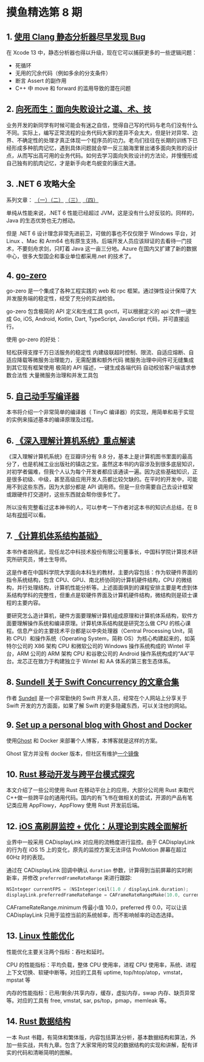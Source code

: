 # 摸鱼精选第 8 期

## 1. [使用 Clang 静态分析器尽早发现 Bug](https://mp.weixin.qq.com/s/oGqTGgciaFIgMIKH96Ccng)

在 Xcode 13 中，静态分析器也得以升级，现在它可以捕获更多的一些逻辑问题：

- 死循环
- 无用的冗余代码（例如多余的分支条件）
- 断言 Assert 的副作用
- C++ 中 move 和 forward 的滥用导致的潜在问题

## 2. [向死而生：面向失败设计之道、术、技](https://mp.weixin.qq.com/s/a-RA9hP400qUjcdsXxjSbg)

业务开发的新同学有时候可能会有迷之自信，觉得自己写的代码与老鸟们没有什么不同。实际上，编写正常流程的业务代码大家的差异不会太大，但是针对异常、边界、不确定性的处理才真正体现一个程序员的功力。老鸟们往往在长期的训练下已经形成多种肌肉记忆，遇到具体问题就会举一反三脑海里冒出诸多面向失败的设计点，从而写出高可用的业务代码。如何去学习面向失败设计的方法论，并慢慢形成自己独有的肌肉记忆，才是新手向老鸟蜕变的康庄大道。

## 3. .NET 6 攻略大全

系列文章： [（一）](https://mp.weixin.qq.com/s/AVFdwginJhUAJV_-NXW8bQ)[（二）](https://mp.weixin.qq.com/s/0MWHviXlOEu4oTb55nHUkw) [（三）](https://mp.weixin.qq.com/s/qmMbOLFbJIZV1gg1XdPe5A) [（四）](https://mp.weixin.qq.com/s/ggBz7EjUZ9OErOVUh-VDZQ)

单纯从性能来说，.NET 6 性能已经超过 JVM，这是没有什么好反驳的。同样的，Java 的生态优势也无力撼动。

但是 .NET 6 设计理念非常先进前卫，可做的事也不仅仅限于 Windows 平台，对 Linux 、Mac 和 Arm64 也有原生支持。后端开发人员应该辩证的去看待一门技术，不要刻舟求剑，只盯着 Java 这一亩三分地。Azure 在国内又扩建了新的数据中心，很多大型国企和事业单位都采用.net 的技术了。

## 4. [go-zero](https://go-zero.dev/cn)

go-zero 是一个集成了各种工程实践的 web 和 rpc 框架。通过弹性设计保障了大并发服务端的稳定性，经受了充分的实战检验。

go-zero 包含极简的 API 定义和生成工具 goctl，可以根据定义的 api 文件一键生成 Go, iOS, Android, Kotlin, Dart, TypeScript, JavaScript 代码，并可直接运行。

使用 go-zero 的好处：

轻松获得支撑千万日活服务的稳定性
内建级联超时控制、限流、自适应熔断、自适应降载等微服务治理能力，无需配置和额外代码
微服务治理中间件可无缝集成到其它现有框架使用
极简的 API 描述，一键生成各端代码
自动校验客户端请求参数合法性
大量微服务治理和并发工具包

## 5. [自己动手写编译器](https://pandolia.net/tinyc/index.html)

本书将介绍一个非常简单的编译器（ TinyC 编译器）的实现，用简单和易于实现的实例来描述基本的编译原理及过程。

## 6. [《深入理解计算机系统》重点解读](https://fengmuzi2003.gitbook.io/csapp3e/)

《深入理解计算机系统》在豆瓣评分有 9.8 分，基本上是计算机图书里面的最高分了，也是机械工业出版社的镇店之宝。虽然这本书的内容涉及到很多底层知识，对初学者偏难，但我个人认为每个开发者都应该通读一遍。因为这些基础知识，正是很多初级、中级，甚至高级应用开发人员都比较欠缺的。在平时的开发中，可能用不到这些东西，因为大部分都是 API 调用师。但是一旦你需要自己去设计框架或跟硬件打交道时，这些东西就会帮你很多忙了。

所以没有完整看过这本神书的人，可以参考一下作者对这本书的知识点总结，在 B 站有[视频](https://www.bilibili.com/video/BV1RK4y1R7Kf?p=2)可以看。

## 7. [《计算机体系结构基础》](https://foxsen.github.io/archbase/)

本书作者胡伟武，现任龙芯中科技术股份有限公司董事长，中国科学院计算技术研究所研究员，博士生导师。

这是作者在中国科学院大学面向本科生的教材，主要内容包括：作为软硬件界面的指令系统结构，包含 CPU、GPU、南北桥协同的计算机硬件结构，CPU 的微结构，并行处理结构，计算机性能分析等。上述面面俱到的课程安排主要是考虑到体系结构学科的完整性，但重点是软硬件界面及计算机硬件结构，微结构则是硕士课程的主要内容。

要研究怎么造计算机，硬件方面要理解计算机组成原理和计算机体系结构，软件方面要理解操作系统和编译原理。计算机体系结构就是研究怎么做 CPU 的核心课程。信息产业的主要技术平台都是以中央处理器（Central Processing Unit，简称 CPU）和操作系统（Operating System，简称 OS）为核心构建起来的，如英特尔公司的 X86 架构 CPU 和微软公司的 Windows 操作系统构成的 Wintel 平台，ARM 公司的 ARM 架构 CPU 和谷歌公司的 Android 操作系统构成的“AA”平台。龙芯正在致力于构建独立于 Wintel 和 AA 体系的第三套生态体系。

## 8. [Sundell 关于 Swift Concurrency 的文章合集](https://www.swiftbysundell.com/discover/concurrency/)

作者 [Sundell](https://www.swiftbysundell.com/) 是一个非常勤快的 Swift 开发人员，经常在个人网站上分享关于 Swift 开发的方方面面，如果了解 Swift 的更多隐藏东西，可以关注他的网站。

## 9. [Set up a personal blog with Ghost and Docker](https://blog.tericcabrel.com/setup-a-personal-blog-with-ghost-and-docker/)

使用[Ghost](https://ghost.org/) 和 Docker 来部署个人博客，本博客就是这样的方案。

Ghost 官方并没有 docker 版本，但社区有维护[一个镜像](https://hub.docker.com/_/ghost/)

## 10. [Rust 移动开发与跨平台模式探究](https://mp.weixin.qq.com/s/cZR0i5W1cGsZRCir3r8kmw)

本文介绍了一些公司使用 Rust 在移动平台上的应用，大部分公司用 Rust 来取代 C++做一些跨平台的通用代码。国内的有飞书在做相关的尝试，开源的产品有笔记类应用 AppFlowy，AppFlowy 使用 Rust 开发前后端。

## 12. [iOS 高刷屏监控 + 优化：从理论到实践全面解析](https://mp.weixin.qq.com/s/gMxTq0_nmE-xW7GA3pkBJg)

业界中一般采用 CADisplayLink 对应用的流畅度进行监控。由于 CADisplayLink 的行为在 iOS 15 上的变化，原先的监控方案无法评估 ProMotion 屏幕在超过 60Hz 时的表现。

通过在 CADisplayLink 回调中确认 `duration` 参数，计算得到当前屏幕的实时刷新率，并修改 `preferredFrameRateRange` 来进行跟踪:

```objectivec
NSInteger currentFPS = (NSInteger)ceil(1.0 / displayLink.duration);
displayLink.preferredFrameRateRange = CAFrameRateRangeMake(10.0, currentFPS, 0.0);
```

CAFrameRateRange.minimum 传最小值 10.0，preferred 传 0.0，可以让该 CADisplayLink 只用于监控当前的系统帧率，而不影响帧率的动态选择。

## 13. [Linux 性能优化](https://www.ctq6.cn/linux%E6%80%A7%E8%83%BD%E4%BC%98%E5%8C%96/)

性能优化主要关注两个指标：吞吐和延时。

CPU 的性能指标：平均负载，整体 CPU 使用率，进程 CPU 使用率，系统、进程上下文切换、软硬中断等。对应的工具有 uptime, top/htop/atop，vmstat，mpstat 等

内存的性能指标：已用/剩余/共享内存，缓存，虚拟内存，swap 内存、缺页异常等。对应的工具有 free, vmstat, sar, ps/top，pmap，memleak 等。

## 14. [Rust 数据结构](https://github.com/QMHTMY/RustBook/blob/main/README_CN.md)

一本 Rust 书籍，有简体和繁体版，内容包括算法分析，基本数据结构和算法，外加一些实战，共有九章。包含了大家常用的常见的数据结构的实现和讲解，配有详实的代码和清晰简明的图解。
